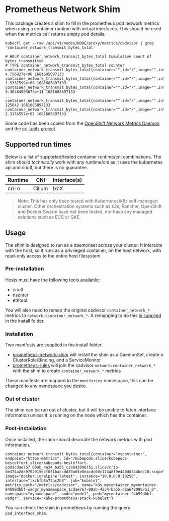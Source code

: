 # Prometheus Network Shim

This package creates a shim to fill in the prometheus pod network metrics when using a container runtime with virtual interfaces. This should be used when the metrics call returns empty pod details.

```shell
kubectl get --raw /api/v1/nodes/NODE/proxy/metrics/cadvisor | grep 'container_network_transmit_bytes_total'

# HELP container_network_transmit_bytes_total Cumulative count of bytes transmitted
# TYPE container_network_transmit_bytes_total counter
container_network_transmit_bytes_total{container="",id="/",image="",interface="cilium_host",name="",namespace="",pod=""} 4.756927e+06 1681685897133
container_network_transmit_bytes_total{container="",id="/",image="",interface="cilium_net",name="",namespace="",pod=""} 1.5337599e+08 1681685897133
container_network_transmit_bytes_total{container="",id="/",image="",interface="eth0",name="",namespace="",pod=""} 3.30484503673e+11 1681685897133
...
container_network_transmit_bytes_total{container="",id="/",image="",interface="lxc_health",name="",namespace="",pod=""} 125842 1681685897133
container_network_transmit_bytes_total{container="",id="/",image="",interface="lxcbfb8a72ac2b8",name="",namespace="",pod=""} 2.3174557e+07 1681685897133
```

Some code has been copied from the [OpenShift Network Metrics Daemon](https://github.com/openshift/network-metrics-daemon) and the [cri-tools project](https://github.com/kubernetes-sigs/cri-tools).

## Supported run times

Below is a list of supported/tested container runtime/cni combinations. The shim should _technically_ work with any runtime/cni as it uses the kubernetes api and crictl, but there is no guarantee. 

| Runtime | CNI    | Interface(s) |
|---------|--------|--------------|
| cri-o   | Cilium | lxcX         |

> Note: This has only been tested with Kubernetes/k8s self-managed cluster. 
> Other orchestration systems such as k3s, Rancher, OpenShift and Docker Swarm have not been tested, nor have any managed solutions such as ECS or GKE.

## Usage

The shim is designed to run as a daemonset across your cluster. It interacts with the host, so it runs as a privileged container, on the host network, with read-only access to the entire host filesystem.

### Pre-installation

Hosts must have the following tools available:

- crictl
- nsenter
- ethtool

You will also need to remap the original cadvisor `container_network_*` metrics to `network:container_network_*`. A remapping to do this [is supplied](https://github.com/sjdaws/prometheus-network-metrics/blob/main/install/kubernetes/prometheus-cadvisor-relabel.yaml) in the install folder.

### Installation

Two manifests are supplied in the install folder.

- [prometheus-network-shim](https://github.com/sjdaws/prometheus-network-metrics/blob/main/install/kubernetes/prometheus-network-shim.yaml) will install the shim as a DaemonSet, create a ClusterRole/Binding, and a ServiceMonitor
- [prometheus-rules](https://github.com/sjdaws/prometheus-network-metrics/blob/main/install/kubernetes/prometheus-rules.yaml) will join the cadvisor `network:container_network_*` with the shim to create `container_network_*` metrics

These manifests are mapped to the `monitoring` namespace, this can be changed to any namespace you desire.

### Out of cluster

The shim can be run out of cluster, but it will be unable to fetch interface information unless it is running on the node which has the container.

### Post-installation

Once installed, the shim should decorate the network metrics with pod information.

```shell
container_network_transmit_bytes_total{container="mycontainer", endpoint="https-metrics", id="/kubepods.slice/kubepods-besteffort.slice/kubepods-besteffort-pod1cdae767_00ab_4a34_ba55_c2a642098751.slice/crio-de374a2de9762915ecf051baccdd29a65e8eacdc00c174a8f9e440dd344bdc10.scope", image="docker.io/alpine:latest", instance="10.0.0.0:10250", interface="lxcbfb8a72ac2b8", job="kubelet", metrics_path="/metrics/cadvisor", name="k8s_mycontainer_mycontainer-94b99dbbf-wsdgr_mynamespace_1cdae767-00ab-4a34-ba55-c2a642098751_0", namespace="mynamespace", node="node1", pod="mycontainer-94b99dbbf-wsdgr", service="kube-prometheus-stack-kubelet"}
```

You can check the shim in prometheus by running the query `pod_interface_shim`.